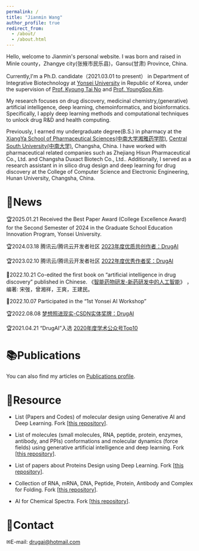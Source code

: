 ```yaml
---
permalink: /
title: "Jianmin Wang"
author_profile: true
redirect_from: 
  - /about/
  - /about.html
---
```


Hello, welcome to Jianmin's personal website. I was born and raised in Minle county，Zhangye city(张掖市民乐县)，Gansu(甘肃) Province, China.

Currently,I'm a Ph.D. candidate（2021.03.01 to present） in Department of Integrative Biotechnology at <a href="https://www.yonsei.ac.kr/en_sc/">Yonsei University</a> in Republic of Korea, under the supervision of <a href="https://www.csblab.or.kr/">Prof. Kyoung Tai No</a> and <a href="https://chembio.yonsei.ac.kr/">Prof. YoungSoo Kim</a>.

My research focuses on drug discovery, medicinal chemistry,(generative) artificial intelligence, deep learning, chemoinformatics, and bioinformatics. Specifically, I apply deep learning methods and computational techniques to unlock drug R&D and health computing.

Previously, I earned my undergraduate degree(B.S.) in pharmacy at the <a href="https://yxy.csu.edu.cn/">XiangYa School of Pharmaceutical Sciences(中南大学湘雅药学院)</a>, <a href="https://www.csu.edu.cn/">Central South University(中南大学)</a>, Changsha, China. I have worked with pharmaceutical related companies such as Zhejiang Hisun Pharmaceutical Co., Ltd. and Changsha Duxact Biotech Co., Ltd.. Additionally, I served as a research assistant in in silico drug design and deep learning for drug discovery at the College of Computer Science and Electronic Engineering, Hunan University, Changsha, China.

&#x1F4E2;News
======
&#x1F3C6;2025.01.21 Received the Best Paper Award (College Excellence Award) for the Second Semester of 2024 in the Graduate School Education Innovation Program, Yonsei University.

&#x1F3C6;2024.03.18 腾讯云/腾讯云开发者社区 <a href="https://jianmin2drugai.github.io/portfolio/portfolio-2/">2023年度优质共创作者：DrugAI</a>

&#x1F3C6;2023.02.10 腾讯云/腾讯云开发者社区 <a href="https://jianmin2drugai.github.io/portfolio/portfolio-4/">2022年度优秀作者奖：DrugAI</a>

&#x1F4D9;2022.10.21 Co-edited the first book on “artificial intelligence in drug discovery” published in Chinese. 《<a href="http://www.tup.tsinghua.edu.cn/booksCenter/book_09590501.html">智能药物研发-新药研发中的人工智能</a>》 ，编著: 宋弢，曾湘祥，王爽，王建民。

&#x1F4E1;2022.10.07 Participated in the “1st Yonsei AI Workshop”

&#x1F3C6;2022.08.08 <a href="https://jianmin2drugai.github.io/portfolio/portfolio-3/">梦想照进现实-CSDN实体奖牌：DrugAI</a>

&#x1F3C6;2021.04.21 “DrugAI”入选 <a href="https://jianmin2drugai.github.io/portfolio/portfolio-5/">2020年度学术公众号Top10</a>


&#x1F4DA;Publications
======
You can also find my articles on <a href="https://jianmin2drugai.github.io/publications/">Publications profile</a>.


&#x1F4C1;Resource
======

* List (Papers and Codes) of molecular design using Generative AI and Deep Learning. Fork [[this repository](https://github.com/AspirinCode/papers-for-molecular-design-using-DL)].
  
* List of molecules (small molecules, RNA, peptide, protein, enzymes, antibody, and PPIs) conformations and molecular dynamics (force fields) using generative artificial intelligence and deep learning. Fork [[this repository](https://github.com/AspirinCode/awesome-AI4MolConformation-MD)].
  
* List of papers about Proteins Design using Deep Learning. Fork [[this repository](https://github.com/Peldom/papers_for_protein_design_using_DL)].

* Collection of RNA, mRNA, DNA, Peptide, Protein, Antibody and Complex for Folding. Fork [[this repository](https://github.com/AspirinCode/awesome-BioMolFold)].

* AI for Chemical Spectra. Fork [[this repository](https://github.com/AspirinCode/awesome-ChemicalSpectraAI)].


&#x1F4CC;Contact
======
&#x2709;E-mail: drugai@hotmail.com


